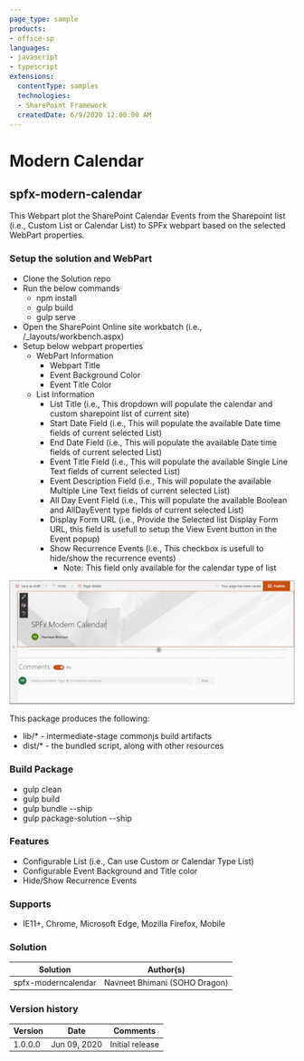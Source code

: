 ```yaml
---
page_type: sample
products:
- office-sp
languages:
- javascript
- typescript
extensions:
  contentType: samples
  technologies:
  - SharePoint Framework
  createdDate: 6/9/2020 12:00:00 AM
---
```


# Modern Calendar

## spfx-modern-calendar

This Webpart plot the SharePoint Calendar Events from the Sharepoint list (i.e., Custom List or Calendar List) to SPFx webpart based on the selected WebPart properties.

### Setup the solution and WebPart

-   Clone the Solution repo
-   Run the below commands
    -   npm install
    -   gulp build
    -   gulp serve
-   Open the SharePoint Online site workbatch (i.e., <SharePoint Site URL>/_layouts/workbench.aspx)
-   Setup below webpart properties
    -   WebPart Information
        -   Webpart Title
        -   Event Background Color
        -   Event Title Color
    -   List Information
        -   List Title (i.e., This dropdown will populate the calendar and custom sharepoint list of current site)
        -   Start Date Field (i.e., This will populate the available Date time fields of current selected List)
        -   End Date Field (i.e., This will populate the available Date time fields of current selected List)
        -   Event Title Field (i.e., This will populate the available Single Line Text fields of current selected List)
        -   Event Description Field (i.e., This will populate the available Multiple Line Text fields of current selected List)
        -   All Day Event Field (i.e., This will populate the available Boolean and AllDayEvent type fields of current selected List)
        -   Display Form URL (i.e., Provide the Selected list Display Form URL, this field is usefull to setup the View Event button in the Event popup)
        -   Show Recurrence Events (i.e., This checkbox is usefull to hide/show the recurrence events)
            -   Note: This field only available for the calendar type of list

![SS1](https://github.com/SohoDragon/SohoCalendar/blob/master/assets/spfx-moderncalendar.gif)

This package produces the following:

* lib/* - intermediate-stage commonjs build artifacts
* dist/* - the bundled script, along with other resources

### Build Package

-   gulp clean
-   gulp build
-   gulp bundle --ship
-   gulp package-solution --ship

### Features

-   Configurable List (i.e., Can use Custom or Calendar Type List)
-   Configurable Event Background and Title color
-   Hide/Show Recurrence Events

### Supports

-   IE11+, Chrome, Microsoft Edge, Mozilla Firefox, Mobile

### Solution

Solution|Author(s)
--------|---------
spfx-moderncalendar | Navneet Bhimani (SOHO Dragon)

### Version history

Version|Date|Comments
-------|----|--------
1.0.0.0|Jun 09, 2020|Initial release
